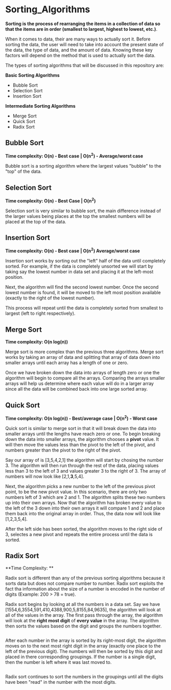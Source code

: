 # Sorting_Algorithms

**Sorting is the process of rearranging the items in a collection of data so that the items are in order (smallest to largest, highest to lowest, etc.)**.

When it comes to data, their are many ways to actually sort it. Before sorting the data, the user will need to take into account the present state of the data, the type of data, and the amount of data. Knowing these key factors will depend on the method that is used to actually sort the data.

The types of sorting algorithms that will be discussed in this repository are:

**Basic Sorting Algorithms**
- Bubble Sort
- Selection Sort
- Insertion Sort

**Intermediate Sorting Algorithms**
- Merge Sort
- Quick Sort
- Radix Sort

## Bubble Sort

**Time complexity: O(n) - Best case | O(n<sup>2</sup>) - Average/worst case**

Bubble sort is a sorting algorithm where the largest values "bubble" to the "top" of the data.

## Selection Sort

**Time complexity: O(n) - Best Case | O(n<sup>2</sup>)**

Selection sort is very similar to bubble sort, the main difference instead of the larger values being places at the top the smallest numbers will be placed at the top of the data.

## Insertion Sort

**Time complexity: O(n) - Best case | O(n<sup>2</sup>) Average/worst case**

Insertion sort works by sorting out the "left" half of the data until completely sorted. For example, if the data is completely unsorted we will start by taking say the lowest number in data set and placing it at the left-most position.

Next, the algorithm will find the second lowest number. Once the second lowest number is found, it will be moved to the left most position available (exactly to the right of the lowest number).

This process will repeat until the data is completely sorted from smallest to largest (left to right respectively).

## Merge Sort

**Time complexity: O(n log(n))**

Merge sort is more complex than the previous three algorithms. Merge sort works by taking an array of data and splitting that array of data down into smaller arrays until each array has a length of one or zero.

Once we have broken down the data into arrays of length zero or one the algorithm will begin to compare all the arrays. Comparing the arrays smaller arrays will help us determine where each value will do in a larger array since all the data will be combined back into one large sorted array.

## Quick Sort

**Time complexity: O(n log(n)) - Best/average case | O(n<sup>2</sup>) - Worst case**

Quick sort is similar to merge sort in that it will break down the data into smaller arrays until the lengths have reach zero or one. To begin breaking down the data into smaller arrays, the algorithm chooses a **pivot** value. It will then move the values less than the pivot to the left of the pivot, and numbers greater than the pivot to the right of the pivot.

Say our array of is [3,5,4,2,1] the algorithm will start by chosing the number 3. The algorithm will then run through the rest of the data, placing values less than 3 to the left of 3 and values greater 3 to the right of 3. The array of numbers will now look like [2,1,**3**,5,4].

Next, the algorithm picks a new number to the left of the previous pivot point, to be the new pivot value. In this scenario, there are only two numbers left of 3 which are 2 and 1. The algorithm splits these two numbers up into their own arrays. Now that the algorithm has broken every value to the left of the 3 down into their own arrays it will compare 1 and 2 and place them back into the original array in order. Thus, the data now will look like [1,2,3,5,4].

After the left side has been sorted, the algorithm moves to the right side of 3, selectes a new pivot and repeats the entire process until the data is sorted.

## Radix Sort

**Time Complexity: **

Radix sort is different than any of the previous sorting algorithms because it sorts data but does not compare number to number. Radix sort exploits the fact tha information about the size of a number is encoded in the number of digits (Example: 200 > 78 = true).

Radix sort begins by looking at all the numbers in a data set. Say we have [1554,6,3554,591,410,4388,900,5,8155,84,9635], the algorithm will look at all of the values in the array. The first pass through the array, the algorithm will look at the **right most digit** of **every value** in the array. The algorithm then sorts the values based on the digit and groups the numbers together.

<img>

After each number in the array is sorted by its right-most digit, the algorithm moves on to the next most right digit in the array (exactly one place to the left of the previous digit). The numbers will then be sorted by this digit and placed in there corresponding groupings. If the number is a single digit, then the number is left where it was last moved to.

<img>

Radix sort continues to sort the numbers in the groupings until all the digits have been "read" in the number with the most digits.